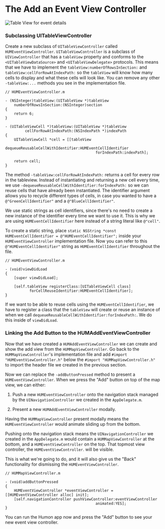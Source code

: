 # The Add an Event View Controller

![Table View for event details](images/ios_app_skeleton_2.png)

### Subclassing UITableViewController

Create a new subclass of `UITableViewController` called `HUMEventViewController`. `UITableViewController` is a subclass of `UIViewController` that has a `tableView` property and conforms to the `<UITableViewDataSource>` and `<UITableViewDelegate>` protocols. This means that we have to implement the `tableView:numberOfRowsInSection:` and `tableView:cellForRowAtIndexPath:` so the `tableView` will know how many cells to display and what these cells will look like. You can remove any other `-tableView:...` methods you see in the implementation file.

	// HUMEventViewController.m
	
	- (NSInteger)tableView:(UITableView *)tableView 
		numberOfRowsInSection:(NSInteger)section
	{
    	return 6;
	}

    - (UITableViewCell *)tableView:(UITableView *)tableView
             cellForRowAtIndexPath:(NSIndexPath *)indexPath
    {
        UITableViewCell *cell = [[tableView
                        dequeueReusableCellWithIdentifier:HUMEventCellIdentifier
                                             forIndexPath:indexPath];    
        
        return cell;
    }

The method `-tableView:cellForRowAtIndexPath:` returns a cell for every row in the tableview. Instead of instantiating and returning a new cell every time, we use `-dequeueReusableCellWithIdentifier:forIndexPath:` so we can reuse cells that have already been instantiated. The identifier argument allows you to recycle different types of cells, in case you wanted to have a `@"GreenCellIdentifier"` and a `@"BlueCellIdentifier"`.

We use static strings as cell identifiers, since there's no need to create a new instance of the identifier every time we want to use it. This is why we are using `HUMEventCellIdentifier` here instead of a string literal like `@"cell"`.

To create a static string, place `static NSString *const HUMEventCellIdentifier = @"HUMEventCellIdentifier";` inside your `HUMEventViewController` implementation file. Now you can refer to this `@"HUMEventCellIdentifier"` string as `HUMEventCellIdentifier` throughout the file.

	// HUMEventViewController.m
	
	- (void)viewDidLoad
	{
    	[super viewDidLoad];
    
    	[self.tableView registerClass:[UITableViewCell class]
           	   forCellReuseIdentifier:HUMEventCellIdentifier];
	}

If we want to be able to reuse cells using the `HUMEventCellIdentifier`, we have to register a class that the `tableView` will create or reuse an instance of when we call `dequeueReusableCellWithIdentifier:forIndexPath:`. We do this inside of `viewDidLoad`.

### Linking the Add Button to the HUMAddEventViewController

Now that we have created a `HUMAddEventViewController` we can create and show the add view from the `HUMMapViewController`. Go back to the `HUMMapViewController`'s implementation file and add `#import "HUMEventViewController.h"` below the `#import "HUMMapViewController.h"` to import the header file we created in the previous section.

Now we can replace the `-addButtonPressed` method to present a `HUMEventViewController`. When we press the "Add" button on top of the map view, we can either:

1. Push a new `HUMEventViewController` onto the navigation stack managed by the `UINavigationController` we created in the `AppDelegate.m`.
	
2. Present a new `HUMAddEventViewController` modally.
	
Having the `HUMMapViewController` present modally means the `HUMEventViewController` would animate sliding up from the bottom. 

Pushing onto the navigation stack means the `UINavigationController` we created in the `AppDelegate.m` would contain a `HUMMapViewController` at the bottom, and a `HUMEventViewController` on the top. That topmost view controller, the `HUMEventViewController`. will be visible.

This is what we're going to do, and it will also give us the "Back" functionality for dismissing the `HUMEventViewController`.

	// HUMMapViewController.m
	
	- (void)addButtonPressed
	{
    	HUMEventViewController *eventViewController = [[HUMEventViewController alloc] init];
	    [self.navigationController pushViewController:eventViewController
	                                         animated:YES];
	}

You can run the Humon app now and press the "Add" button to see your new event view controller.
